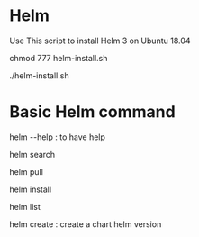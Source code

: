 # Helm
Use This script to install Helm 3 on Ubuntu 18.04

chmod 777 helm-install.sh

./helm-install.sh




# Basic Helm command

helm --help     : to have help

helm search

helm pull 

helm install

helm list

helm create : create a chart
helm version
